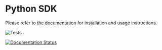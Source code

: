 # Python SDK

Please refer to [the documentation](http://segments-python-sdk.rtfd.io/) for installation and usage instructions.

![Tests](https://github.com/segments-ai/python-sdk-improvements/actions/workflows/tests.yaml/badge.svg)

[![Documentation Status](https://readthedocs.org/projects/segments-python-sdk/badge/?version=latest)](https://segments-python-sdk.readthedocs.io/en/latest/?badge=latest)
